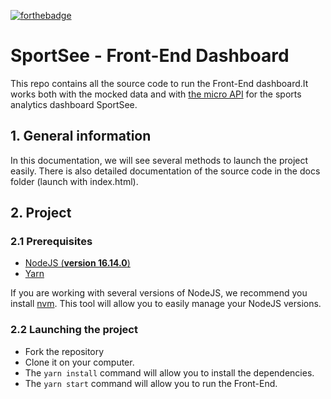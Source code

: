 [![forthebadge](https://forthebadge.com/images/badges/made-with-javascript.svg)](https://forthebadge.com)

# SportSee - Front-End Dashboard

This repo contains all the source code to run the Front-End dashboard.It works both with the mocked data and with [the micro API](https://github.com/OpenClassrooms-Student-Center/P9-front-end-dashboard) for the sports analytics dashboard SportSee.

## 1. General information

In this documentation, we will see several methods to launch the project easily. There is also detailed documentation of the source code in the docs folder (launch with index.html).

## 2. Project

### 2.1 Prerequisites

- [NodeJS (**version 16.14.0**)](https://nodejs.org/en/)
- [Yarn](https://yarnpkg.com/)

If you are working with several versions of NodeJS, we recommend you install [nvm](https://github.com/nvm-sh/nvm). This tool will allow you to easily manage your NodeJS versions.

### 2.2 Launching the project

- Fork the repository
- Clone it on your computer.
- The `yarn install` command will allow you to install the dependencies.
- The `yarn start` command will allow you to run the Front-End.
